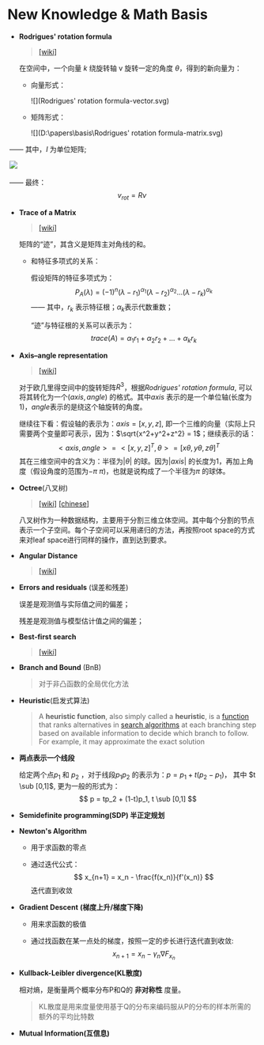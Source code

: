 # New Knowledge & Math Basis

- **Rodrigues' rotation formula**

  > [[wiki]](https://en.wikipedia.org/wiki/Rodrigues%27_rotation_formula)

  在空间中，一个向量 $k$ 绕旋转轴 v 旋转一定的角度 $\theta$，得到的新向量为：

  - 向量形式：
    
    ![](Rodrigues' rotation formula-vector.svg)
  
  - 矩阵形式：
  
    ![](D:\papers\basis\Rodrigues' rotation formula-matrix.svg)

​			—— 其中，$I$ 为单位矩阵;

​			![](D:\papers\basis\Rodrigues-K.svg)

​		—— 最终：
$$
v_{rot} = R v
$$

- **Trace of a Matrix**

  > [[wiki]](https://zh.wikipedia.org/wiki/%E8%B7%A1)

  矩阵的“迹”，其含义是矩阵主对角线的和。

  - 和特征多项式的关系：

    假设矩阵的特征多项式为：
    $$
    P_{A}(\lambda) = (-1)^{n}(\lambda - r_{1})^{\alpha_1}(\lambda-r_2)^{\alpha_2}...(\lambda-r_{k})^{\alpha_k}
    $$
    —— 其中，$r_k$ 表示特征根；$\alpha_k$表示代数重数；

    “迹”与特征根的关系可以表示为：
    $$
    trace(A) = \alpha_1r_1 + \alpha_2r_2+...+\alpha_kr_k
    $$

- **Axis–angle representation**

  > [[wiki]](https://en.wikipedia.org/wiki/Axis%E2%80%93angle_representation)

  对于欧几里得空间中的旋转矩阵$R^3$，根据*Rodrigues' rotation formula*, 可以将其转化为一个$(axis, angle)$ 的格式。其中$axis$ 表示的是一个单位轴(长度为1)，$angle$表示的是绕这个轴旋转的角度。

  继续往下看：假设轴的表示为：$axis = [x, y, z]$, 即一个三维的向量（实际上只需要两个变量即可表示，因为：$\sqrt{x^2+y^2+z^2} = 1$；继续表示的话：
  $$
  <axis,angle> = <[x,y,z]^T, \theta>=[x\theta, y\theta, z\theta]^T
  $$
  其在三维空间中的含义为：半径为$|\theta|$ 的球。因为$|axis|$ 的长度为1，再加上角度（假设角度的范围为$-\pi~\pi$)，也就是说构成了一个半径为$\pi$ 的球体。

- **Octree**(八叉树)

  > [[wiki]](https://en.wikipedia.org/wiki/Octree)  [[chinese]](https://zh.wikipedia.org/wiki/%E5%85%AB%E5%8F%89%E6%A0%91)

  八叉树作为一种数据结构，主要用于分割三维立体空间。其中每个分割的节点表示一个子空间。每个子空间可以采用递归的方法，再按照root space的方式来对leaf space进行同样的操作，直到达到要求。

- **Angular Distance**

  > [[wiki]](https://en.wikipedia.org/wiki/Angular_distance)

- **Errors and residuals** (误差和残差)

  误差是观测值与实际值之间的偏差；

  残差是观测值与模型估计值之间的偏差；

- **Best-first search**

  > [[wiki]](https://en.wikipedia.org/wiki/Best-first_search)

- **Branch and Bound** (BnB)

  > 对于非凸函数的全局优化方法

- **Heuristic**(启发式算法)

  > A **heuristic function**, also simply called a **heuristic**, is a [function](https://en.wikipedia.org/wiki/Function_(mathematics)) that ranks alternatives in [search algorithms](https://en.wikipedia.org/wiki/Search_algorithm) at each branching step based on available information to decide which branch to follow. For example, it may approximate the exact solution
  
- **两点表示一个线段**

  给定两个点$p_1$ 和 $p_2$ ，对于线段$p_1 p_2$ 的表示为：$p = p_1 + t(p_2 - p_1)$， 其中 $t \sub [0,1]$, 更为一般的形式为：
  $$
  p = tp_2 + (1-t)p_1, t \sub [0,1]
  $$

- **Semidefinite programming(SDP) 半正定规划**

- **Newton's Algorithm**

  - 用于求函数的零点

  - 通过迭代公式：
    $$
    x_{n+1} = x_n - \frac{f(x_n)}{f'(x_n)}
    $$
    迭代直到收敛

- **Gradient Descent** **(梯度上升/梯度下降)**

  - 用来求函数的极值

  - 通过找函数在某一点处的梯度，按照一定的步长进行迭代直到收敛:
    $$
    x_{n+1} = x_{n} - \gamma_{n} \nabla{F_{x_n}}
    $$

- **Kullback-Leibler divergence(KL散度)**

  相对熵，是衡量两个概率分布P和Q的 **非对称性** 度量。

  > KL散度是用来度量使用基于Q的分布来编码服从P的分布的样本所需的额外的平均比特数

- **Mutual Information(互信息)**

  